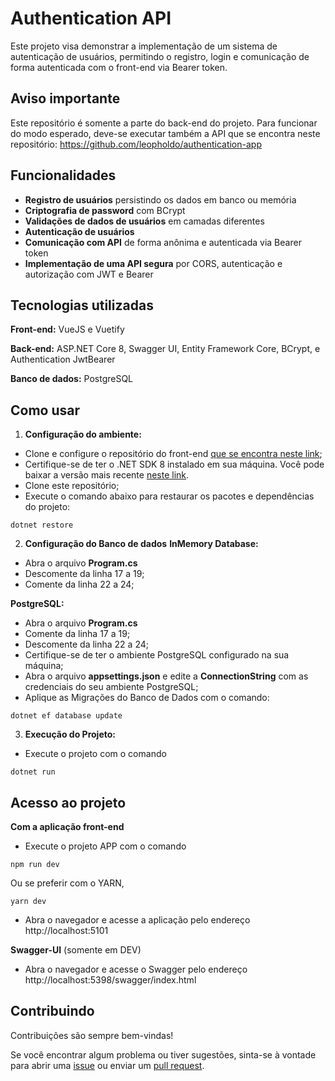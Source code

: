 
# Authentication API

Este projeto visa demonstrar a implementação de um sistema de autenticação de usuários, permitindo o registro, login e comunicação de forma autenticada com o front-end via Bearer token.


## Aviso importante

Este repositório é somente a parte do back-end do projeto. Para funcionar do modo esperado, deve-se executar também a API que se encontra neste repositório: https://github.com/leopholdo/authentication-app


## Funcionalidades

- **Registro de usuários** persistindo os dados em banco ou memória
- **Criptografia de password** com BCrypt
- **Validações de dados de usuários** em camadas diferentes
- **Autenticação de usuários**
- **Comunicação com API** de forma anônima e autenticada via Bearer token
- **Implementação de uma API segura** por CORS, autenticação e autorização com JWT e Bearer


## Tecnologias utilizadas

**Front-end:** VueJS e Vuetify

**Back-end:** ASP.NET Core 8, Swagger UI, Entity Framework Core, BCrypt, e Authentication JwtBearer

**Banco de dados:** PostgreSQL


## Como usar

1. **Configuração do ambiente:**
- Clone e configure o repositório do front-end [que se encontra neste link](https://github.com/leopholdo/authentication-app);
- Certifique-se de ter o .NET SDK 8 instalado em sua máquina. Você pode baixar a versão mais recente [neste link](https://dotnet.microsoft.com/pt-br/download).
- Clone este repositório;
- Execute o comando abaixo para restaurar os pacotes e dependências do projeto:
```
dotnet restore
```

2. **Configuração do Banco de dados**
**InMemory Database:**
- Abra o arquivo **Program.cs**
- Descomente da linha 17 a 19;
- Comente da linha 22 a 24;

**PostgreSQL:**
- Abra o arquivo **Program.cs**
- Comente da linha 17 a 19;
- Descomente da linha 22 a 24;
- Certifique-se de ter o ambiente PostgreSQL configurado na sua máquina;
- Abra o arquivo **appsettings.json** e edite a **ConnectionString** com as credenciais do seu ambiente PostgreSQL;
- Aplique as Migrações do Banco de Dados com o comando: 
```
dotnet ef database update

```

3. **Execução do Projeto:**
- Execute o projeto com o comando 
```
dotnet run
```

## Acesso ao projeto
**Com a aplicação front-end**
- Execute o projeto APP com o comando 
```
npm run dev
```
Ou se preferir com o YARN,
```
yarn dev
```
- Abra o navegador e acesse a aplicação pelo endereço http://localhost:5101

**Swagger-UI** (somente em DEV)
- Abra o navegador e acesse o Swagger pelo endereço http://localhost:5398/swagger/index.html

## Contribuindo

Contribuições são sempre bem-vindas!

Se você encontrar algum problema ou tiver sugestões, sinta-se à vontade para abrir uma [issue](https://github.com/leopholdo/authentication-api/issues/new) ou enviar um [pull request](https://github.com/leopholdo/authentication-api/pulls).